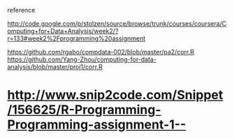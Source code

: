 reference

http://code.google.com/p/stolzen/source/browse/trunk/courses/coursera/Computing+for+Data+Analysis/week2/?r=133#week2%2Fprogramming%20assignment

https://github.com/rgabo/compdata-002/blob/master/pa2/corr.R
https://github.com/Yang-Zhou/computing-for-data-analysis/blob/master/proj1/corr.R

http://www.snip2code.com/Snippet/156625/R-Programming-Programming-assignment-1--
=========
